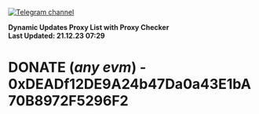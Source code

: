 [![Telegram channel](https://img.shields.io/endpoint?url=https://runkit.io/damiankrawczyk/telegram-badge/branches/master?url=https://t.me/n4z4v0d)](https://t.me/n4z4v0d) 

**Dynamic Updates Proxy List with Proxy Checker**  
**Last Updated: 21.12.23 07:29**

# DONATE (_any evm_) - 0xDEADf12DE9A24b47Da0a43E1bA70B8972F5296F2
